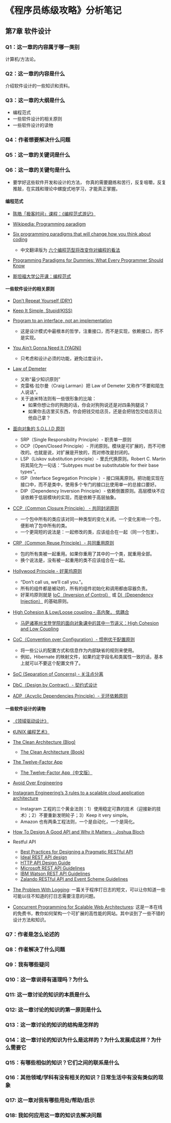 # 《程序员练级攻略》分析笔记

## 第7章 软件设计

### Q1：这一章的内容属于哪一类别

计算机/方法论。

### Q2：这一章的内容是什么

介绍软件设计的一些知识和资料。

### Q3：这一章的大纲是什么

- 编程范式
- 一些软件设计的相关原则
- 一些软件设计的读物

### Q4：作者想要解决什么问题

### Q5：这一章的关键词是什么

### Q6：这一章的关键句是什么

- 要学好这些软件开发和设计的方法，
  你真的需要磨练和苦行，反复咀嚼，反复推敲，在实践和理论中螺旋式地学习，才能真正掌握。

#### 编程范式

- [陈皓「极客时间」课程：《编程范式游记》][1]

- [Wikipedia: Programming paradigm][2]

- [Six programming paradigms that will change how you think about coding][3]
  - 中文翻译版为 [六个编程范型将改变你对编程的看法][4]

- [Programming Paradigms for Dummies: What Every Programmer Should Know][5]

- [斯坦福大学公开课：编程范式][6]

#### 一些软件设计的相关原则

- [Don’t Repeat Yourself (DRY)][7]

- [Keep It Simple, Stupid(KISS)][8]

- [Program to an interface, not an implementation][9]
  - 这是设计模式中最根本的哲学，注重接口，而不是实现，依赖接口，而不是实现。

- [You Ain’t Gonna Need It (YAGNI)][10]
  - 只考虑和设计必须的功能，避免过度设计。

- [Law of Demeter][11]
  - 又称“最少知识原则”
  - 克雷格·拉尔曼（Craig Larman）把 Law of Demeter 又称作“不要和陌生人说话”。
  - 关于迪米特法则有一些很形象的比喻：
    - 如果你想让你的狗跑的话，你会对狗狗说还是对四条狗腿说？
    - 如果你去店里买东西，你会把钱交给店员，还是会把钱包交给店员让他自己拿？

- [面向对象的 S.O.L.I.D 原则][12]
  - SRP（Single Responsibility Principle）- 职责单一原则
  - OCP（Open/Closed Principle）- 开闭原则。模块是可扩展的，而不可修改的。也就是说，对扩展是开放的，而对修改是封闭的。
  - LSP（Liskov substitution principle）- 里氏代换原则。Robert C. Martin 将其简化为一句话：“Subtypes must be substitutable for their base types”。
  - ISP（Interface Segregation Principle ）- 接口隔离原则。把功能实现在接口中，而不是类中，使用多个专门的接口比使用单一的总接口要好。
  - DIP（Dependency Inversion Principle）- 依赖倒置原则。高层模块不应该依赖于低层模块的实现，而是依赖于高层抽象。

- [CCP（Common Closure Principle） - 共同封闭原则][13]
  - 一个包中所有的类应该对同一种类型的变化关闭。一个变化影响一个包，便影响了包中所有的类。
  - 一个更简短的说法是：一起修改的类，应该组合在一起（同一个包里）。

- [CRP（Common Reuse Principle）- 共同重用原则][14]
  - 包的所有类被一起重用。如果你重用了其中的一个类，就重用全部。
  - 换个说法是，没有被一起重用的类不应该组合在一起。

- [Hollywood Principle - 好莱坞原则][15]
  - “Don’t call us, we’ll call you.”。
  - 所有的组件都是被动的，所有的组件初始化和调用都由容器负责。
  - 好莱坞原则就是 [IoC（Inversion of Control）][16] 或 [DI（Dependency Injection）][17] 的基础原则。

- [High Cohesion & Low/Loose coupling - 高内聚， 低耦合][18]
  - [马萨诸塞州戈登学院的面向对象课中的其中一节讲义：High Cohesion and Low Coupling][19]

- [CoC（Convention over Configuration）- 惯例优于配置原则][40]
  - 将一些公认的配置方式和信息作为内部缺省的规则来使用。
  - 例如，Hibernate 的映射文件，如果约定字段名和类属性一致的话，基本上就可以不要这个配置文件了。

- [SoC (Separation of Concerns) - 关注点分离][20]

- [DbC（Design by Contract）- 契约式设计][21]

- [ADP（Acyclic Dependencies Principle）- 无环依赖原则][22]

#### 一些软件设计的读物

- [《领域驱动设计》][23]

- [《UNIX 编程艺术》][24]

- [The Clean Architecture (Blog)][25]
  - [The Clean Architecture (Book)][26]

- [The Twelve-Factor App][27]
  - [The Twelve-Factor App（中文版）][28]

- [Avoid Over Engineering][29]

- [Instagram Engineering’s 3 rules to a scalable cloud application architecture][30]
  - Instagram 工程的三个黄金法则：1）使用稳定可靠的技术（迎接新的技术）；2）不要重新发明轮子；3）Keep it very simple。
  - Amazon 也有两条工程法则，一个是自动化，一个是简化。

- [How To Design A Good API and Why it Matters - Joshua Bloch][31]

- Restful API
  - [Best Practices for Designing a Pragmatic RESTful API][32]
  - [Ideal REST API design][33]
  - [HTTP API Design Guide][34]
  - [Microsoft REST API Guidelines][35]
  - [IBM Watson REST API Guidelines][36]
  - [Zalando RESTful API and Event Scheme Guidelines][37]

- [The Problem With Logging][38]: 一篇关于程序打日志的短文，可以让你知道一些可能以往不知道的打日志需要注意的问题。

- [Concurrent Programming for Scalable Web Architectures][39]: 这是一本在线的免费书，教你如何架构一个可扩展的高性能的网站。其中谈到了一些不错的设计方法和知识。

### Q7：作者是怎么论述的

### Q8：作者解决了什么问题

### Q9：我有哪些疑问

### Q10：这一章说得有道理吗？为什么

### Q11: 这一章讨论的知识的本质是什么

### Q12: 这一章讨论的知识的第一原则是什么

### Q13：这一章讨论的知识的结构是怎样的

### Q14：这一章讨论的知识为什么是这样的？为什么发展成这样？为什么需要它

### Q15：有哪些相似的知识？它们之间的联系是什么

### Q16：其他领域/学科有没有相关的知识？日常生活中有没有类似的现象

### Q17: 这一章对我有哪些用处/帮助/启示

### Q18: 我如何应用这一章的知识去解决问题

  [1]: https://time.geekbang.org/column/article/301
  [2]: https://en.wikipedia.org/wiki/Programming_paradigm
  [3]: https://www.ybrikman.com/writing/2014/04/09/six-programming-paradigms-that-will/
  [4]: https://blog.51cto.com/u_15127629/2899729
  [5]: https://www.info.ucl.ac.be/~pvr/VanRoyChapter.pdf
  [6]: https://open.163.com/newview/movie/free?pid=SFTLSEVA0&mid=SFTLVUD90
  [7]: https://en.wikipedia.org/wiki/Don%27t_repeat_yourself
  [8]: https://en.wikipedia.org/wiki/KISS_principle
  [9]: https://stackoverflow.com/questions/2697783/what-does-program-to-interfaces-not-implementations-mean
  [10]: https://en.wikipedia.org/wiki/You_aren%27t_gonna_need_it
  [11]: https://en.wikipedia.org/wiki/Law_of_Demeter
  [12]: https://en.wikipedia.org/wiki/SOLID
  [13]: http://wiki.c2.com/?CommonClosurePrinciple
  [14]: http://wiki.c2.com/?CommonReusePrinciple
  [15]: https://en.wiktionary.org/wiki/Hollywood_principle
  [16]: https://en.wikipedia.org/wiki/Inversion_of_control
  [17]: https://martinfowler.com/articles/injection.html
  [18]: https://en.wikipedia.org/wiki/Coupling_(computer_programming)
  [19]: https://www.math-cs.gordon.edu/courses/cs211/lectures-2009/Cohesion,Coupling,MVC.pdf
  [20]: http://sulong.me/archives/99
  [21]: https://en.wikipedia.org/wiki/Design_by_contract
  [22]: http://wiki.c2.com/?AcyclicDependenciesPrinciple
  [23]: https://book.douban.com/subject/26819666/
  [24]: https://book.douban.com/subject/1467587/
  [25]: https://blog.cleancoder.com/uncle-bob/2012/08/13/the-clean-architecture.html
  [26]: https://book.douban.com/subject/26915970/
  [27]: https://12factor.net/
  [28]: https://12factor.net/zh_cn/
  [29]: https://medium.com/@rdsubhas/10-modern-software-engineering-mistakes-bc67fbef4fc8
  [30]: https://datastax.medium.com/instagram-engineerings-3-rules-to-a-scalable-cloud-application-architecture-c44afed31406
  [31]: https://www.infoq.com/presentations/effective-api-design/
  [32]: https://www.vinaysahni.com/best-practices-for-a-pragmatic-restful-api
  [33]: https://betimdrenica.wordpress.com/2015/03/09/ideal-rest-api-design/
  [34]: https://github.com/interagent/http-api-design
  [35]: https://github.com/Microsoft/api-guidelines/blob/vNext/Guidelines.md
  [36]: https://github.com/watson-developer-cloud/api-guidelines
  [37]: https://opensource.zalando.com/restful-api-guidelines/
  [38]: https://blog.codinghorror.com/the-problem-with-logging/
  [39]: http://berb.github.io/diploma-thesis/community/index.html
  [40]: https://en.wikipedia.org/wiki/Convention_over_configuration
